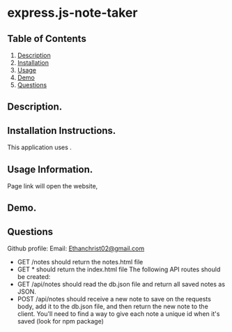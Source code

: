 # express.js-note-taker
## Table of Contents

1. [Description](https://github.com/EChrist01/express.js-note-taker/tree/main#descrption)
2. [Installation](https://github.com/EChrist01/express.js-note-taker/blob/main/README.md#installation-instructions)
3. [Usage](https://github.com/EChrist01/express.js-note-taker/blob/main/README.md#usage-information)
4. [Demo](https://github.com/EChrist01/express.js-note-taker/blob/main/README.md#demo)
5. [Questions](https://github.com/EChrist01/express.js-note-taker/blob/main/README.md#questions)

## Description.


## Installation Instructions.
This application uses .

## Usage Information.
Page link will open the website, 

## Demo.

## Questions
Github profile: 
Email: Ethanchrist02@gmail.com

- GET /notes should return the notes.html file
- GET \* should return the index.html file
  The following API routes should be created:
- GET /api/notes should read the db.json file and return all saved notes as JSON.
- POST /api/notes should receive a new note to save on the requests body, add it to the db.json file, and then return the new note to the client. You'll need to find a way to give each note a unique id when it's saved (look for npm package)
